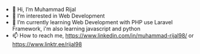 - 👋 Hi, I’m Muhammad Rijal 
- 👀 I’m interested in Web Development
- 🌱 I’m currently learning Web Development with PHP use Laravel Framework, i'm also learning javascript and python
- 📫 How to reach me, https://www.linkedin.com/in/muhammad-rijal98/ or https://www.linktr.ee/rijal98

<!---
rijal98/rijal98 is a ✨ special ✨ repository because its `README.md` (this file) appears on your GitHub profile.
You can click the Preview link to take a look at your changes.
--->
